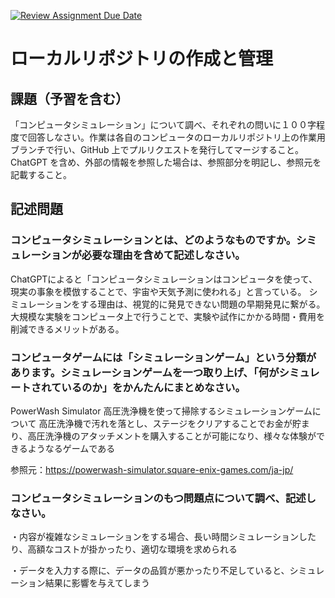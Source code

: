 [![Review Assignment Due Date](https://classroom.github.com/assets/deadline-readme-button-24ddc0f5d75046c5622901739e7c5dd533143b0c8e959d652212380cedb1ea36.svg)](https://classroom.github.com/a/wXVH1iCY)
# ローカルリポジトリの作成と管理

## 課題（予習を含む）

「コンピュータシミュレーション」について調べ、それぞれの問いに１００字程度で回答しなさい。作業は各自のコンピュータのローカルリポジトリ上の作業用ブランチで行い、GitHub 上でプルリクエストを発行してマージすること。ChatGPT を含め、外部の情報を参照した場合は、参照部分を明記し、参照元を記載すること。

## 記述問題

### コンピュータシミュレーションとは、どのようなものですか。シミュレーションが必要な理由を含めて記述しなさい。

ChatGPTによると「コンピュータシミュレーションはコンピュータを使って、現実の事象を模倣することで、宇宙や天気予測に使われる」と言っている。
シミュレーションをする理由は、視覚的に発見できない問題の早期発見に繋がる。大規模な実験をコンピュータ上で行うことで、実験や試作にかかる時間・費用を削減できるメリットがある。

### コンピュータゲームには「シミュレーションゲーム」という分類があります。シミュレーションゲームを一つ取り上げ、「何がシミュレートされているのか」をかんたんにまとめなさい。
PowerWash Simulator 高圧洗浄機を使って掃除するシミュレーションゲームについて
高圧洗浄機で汚れを落とし、ステージをクリアすることでお金が貯まり、高圧洗浄機のアタッチメントを購入することが可能になり、様々な体験ができるようなるゲームである

参照元：https://powerwash-simulator.square-enix-games.com/ja-jp/



### コンピュータシミュレーションのもつ問題点について調べ、記述しなさい。

・内容が複雑なシミュレーションをする場合、長い時間シミュレーションしたり、高額なコストが掛かったり、適切な環境を求められる

・データを入力する際に、データの品質が悪かったり不足していると、シミュレーション結果に影響を与えてしまう

